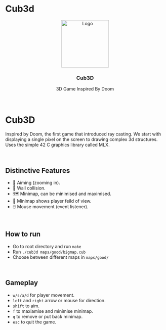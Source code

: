 # Cub3d

<div align="center">
<a href="https://github.com/hadi14250">
    <img src="github_gifs/cub-rounded.gif" alt="Logo" width="150" height="150">
  </a>
  <h3 align="center">Cub3D</h3>
  3D Game Inspired By Doom
  <br>
  <br>
</div>


<br>


# Cub3D

Inspired by Doom, the first game that introduced ray casting. We start with displaying a single pixel on the screen to drawing complex 3d structures. Uses the simple 42 C graphics library called MLX. 

<br>

## Distinctive Features

  - 🎯 Aiming (zooming in).
  - 🧱 Wall collision.
  - 🗺️ Minimap, can be minimised and maximised.
  - 🔎 Minimap shows player feild of view.
  - 🖱️ Mouse movement (event listener).

<br>

## How to run

- Go to root directory and run `make`
- Run `./cub3d maps/good/bigmap.cub`
- Choose between different maps in `maps/good/`

<br>

## Gameplay

- `w/s/a/d` for player movement.
- `left` and `right` arrow or mouse for direction.
- `shift` to aim.
- `f` to maxiamise and minimise minimap.
- `q` to remove or put back minimap.
- `esc` to quit the game.

<br>



<!-- ## Usage
```javascript
test
``` -->